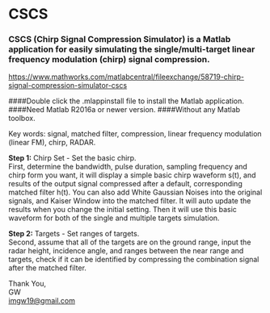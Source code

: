 # CSCS
### CSCS (Chirp Signal Compression Simulator) is a Matlab application for easily simulating the single/multi-target linear frequency modulation (chirp) signal compression.

https://www.mathworks.com/matlabcentral/fileexchange/58719-chirp-signal-compression-simulator-cscs

####Double click the .mlappinstall file to install the Matlab application.
####Need Matlab R2016a or newer version.
####Without any Matlab toolbox.

Key words: signal, matched filter, compression, linear frequency modulation (linear FM), chirp, RADAR.  

**Step 1:** Chirp Set - Set the basic chirp.  
First, determine the bandwidth, pulse duration, sampling frequency and chirp form you want, it will display a simple basic chirp waveform s(t), and results of the output signal compressed after a default, corresponding matched filter h(t). You can also add White Gaussian Noises into the original signals, and Kaiser Window into the matched filter. It will auto update the results when you change the initial setting. Then it will use this basic waveform for both of the single and multiple targets simulation.  

**Step 2:** Targets - Set ranges of targets.  
Second, assume that all of the targets are on the ground range, input the radar height, incidence angle, and ranges between the near range and targets, check if it can be identified by compressing the combination signal after the matched filter.  

Thank You,  
GW  
imgw19@gmail.com  
